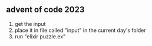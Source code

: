 ## advent of code 2023 

1. get the input
2. place it in file called "input" in the current day's folder
3. run "elixir puzzle.ex"

